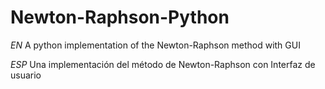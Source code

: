 # Newton-Raphson-Python
*EN* A python implementation of the Newton-Raphson method with GUI

*ESP* Una implementación del método de Newton-Raphson con Interfaz de usuario
